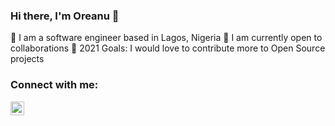 ### Hi there, I'm Oreanu 👋

🔭 I am a software engineer based in Lagos, Nigeria
👯 I am currently open to collaborations 
🥅 2021 Goals: I would love to contribute more to Open Source projects

### Connect with me:

[<img align="left" alt="Oreanu | Twitter" width="22px" src="https://cdn.jsdelivr.net/npm/simple-icons@v3/icons/twitter.svg" />](twitter.com/its_oreanu)

